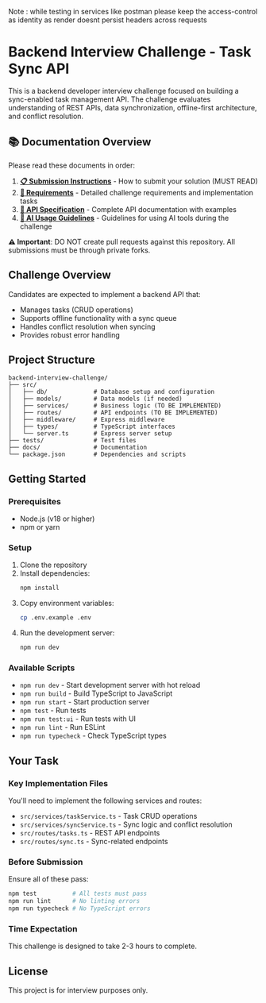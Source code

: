Note : while testing in services like postman please keep the access-control as identity as render doesnt persist headers across requests


# Backend Interview Challenge - Task Sync API

This is a backend developer interview challenge focused on building a sync-enabled task management API. The challenge evaluates understanding of REST APIs, data synchronization, offline-first architecture, and conflict resolution.

## 📚 Documentation Overview

Please read these documents in order:

1. **[📋 Submission Instructions](./docs/SUBMISSION_INSTRUCTIONS.md)** - How to submit your solution (MUST READ)
2. **[📝 Requirements](./docs/REQUIREMENTS.md)** - Detailed challenge requirements and implementation tasks
3. **[🔌 API Specification](./docs/API_SPEC.md)** - Complete API documentation with examples
4. **[🤖 AI Usage Guidelines](./docs/AI_GUIDELINES.md)** - Guidelines for using AI tools during the challenge

**⚠️ Important**: DO NOT create pull requests against this repository. All submissions must be through private forks.

## Challenge Overview

Candidates are expected to implement a backend API that:
- Manages tasks (CRUD operations)
- Supports offline functionality with a sync queue
- Handles conflict resolution when syncing
- Provides robust error handling

## Project Structure

```
backend-interview-challenge/
├── src/
│   ├── db/             # Database setup and configuration
│   ├── models/         # Data models (if needed)
│   ├── services/       # Business logic (TO BE IMPLEMENTED)
│   ├── routes/         # API endpoints (TO BE IMPLEMENTED)
│   ├── middleware/     # Express middleware
│   ├── types/          # TypeScript interfaces
│   └── server.ts       # Express server setup
├── tests/              # Test files
├── docs/               # Documentation
└── package.json        # Dependencies and scripts
```

## Getting Started

### Prerequisites
- Node.js (v18 or higher)
- npm or yarn

### Setup
1. Clone the repository
2. Install dependencies:
   ```bash
   npm install
   ```
3. Copy environment variables:
   ```bash
   cp .env.example .env
   ```
4. Run the development server:
   ```bash
   npm run dev
   ```

### Available Scripts

- `npm run dev` - Start development server with hot reload
- `npm run build` - Build TypeScript to JavaScript
- `npm run start` - Start production server
- `npm test` - Run tests
- `npm run test:ui` - Run tests with UI
- `npm run lint` - Run ESLint
- `npm run typecheck` - Check TypeScript types

## Your Task

### Key Implementation Files

You'll need to implement the following services and routes:

- `src/services/taskService.ts` - Task CRUD operations
- `src/services/syncService.ts` - Sync logic and conflict resolution  
- `src/routes/tasks.ts` - REST API endpoints
- `src/routes/sync.ts` - Sync-related endpoints

### Before Submission

Ensure all of these pass:
```bash
npm test          # All tests must pass
npm run lint      # No linting errors
npm run typecheck # No TypeScript errors
```

### Time Expectation

This challenge is designed to take 2-3 hours to complete.

## License

This project is for interview purposes only.

